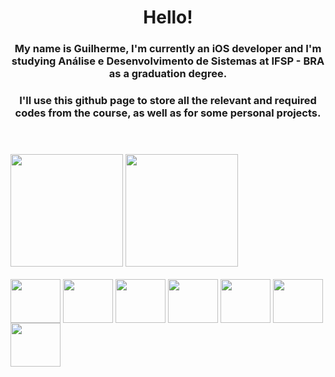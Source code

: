 <header>
   <h1> Hello!</h1>
   <h3> My name is Guilherme, I'm currently an iOS developer and I'm studying Análise e Desenvolvimento de Sistemas at IFSP - BRA as a graduation degree.</h3>
   <h3> I'll use this github page to store all the relevant and required codes from the course, as well as for some personal projects.</h3>
</header>

##

<div>
   <img height= "180em" src = "https://github-readme-stats.vercel.app/api?username=stringkaori&show_icons=true&theme=material-palenight"/>
   <img height= "180em" src = "https://github-readme-stats.vercel.app/api/top-langs/?username=stringkaori&theme=material-palenight&hide_progress=true"/>
</div>

<div style="display: inline_block"><br>
   <img align="center" height="70" width="80" src="https://cdn.jsdelivr.net/gh/devicons/devicon/icons/swift/swift-original.svg"/>
   <img align="center" height="70" width="80" src="https://cdn.jsdelivr.net/gh/devicons/devicon/icons/ruby/ruby-original.svg"/>
   <img align="center" height="70" width="80" src="https://cdn.jsdelivr.net/gh/devicons/devicon/icons/python/python-original.svg"/>
   <img align="center" height="70" width="80" src="https://cdn.jsdelivr.net/gh/devicons/devicon/icons/git/git-original.svg"/>
   <img align="center" height="70" width="80" src="https://cdn.jsdelivr.net/gh/devicons/devicon/icons/html5/html5-original.svg"/>
   <img align="center" height="70" width="80" src="https://cdn.jsdelivr.net/gh/devicons/devicon/icons/css3/css3-original-wordmark.svg"/>
   <img align="center" height="70" width="80" src="https://cdn.jsdelivr.net/gh/devicons/devicon/icons/javascript/javascript-original.svg"/>
</div>
